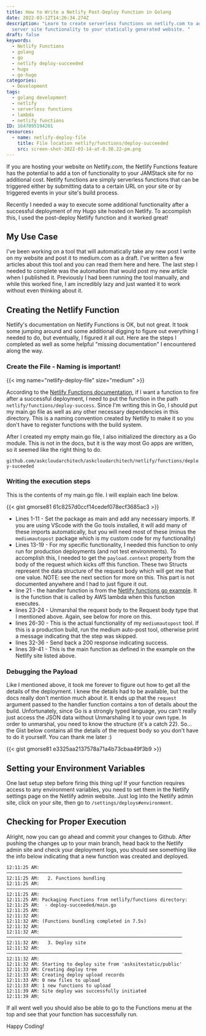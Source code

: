 ```yaml
---
title: How to Write a Netlify Post-Deploy Function in Golang
date: 2022-03-12T14:26:34.274Z
description: "Learn to create serverless functions on netlify.com to add dynamic
  server site functionality to your statically generated website. "
draft: false
keywords:
  - Netlify Functions
  - golang
  - go
  - netlify deploy-succeeded
  - hugo
  - go-hugo
categories:
  - Development
tags:
  - golang development
  - netlify
  - serverless functions
  - lambda
  - netlify functions
ID: 1647095194201
resources:
  - name: netlify-deploy-file
    title: File location netlify/functions/deploy-succeeded
    src: screen-shot-2022-03-14-at-8.38.22-pm.png
---
```

If you are hosting your website on Netlify.com, the Netlify Functions feature has the potential to add a ton of functionality to your JAMStack site for no additional cost. Netlify functions are simply serverless functions that can be triggered either by submitting data to a certain URL on your site or by triggered events in your site's build process. 

Recently I needed a way to execute some additional functionality after a successful deployment of my Hugo site hosted on Netlify. To accomplish this, I used the post-deploy Netlify function and it worked great!

## My Use Case

I've been working on a tool that will automatically take any new post I write on my website and post it to medium.com as a draft. I've written a few articles about this tool and you can read them here and here. The last step I needed to complete was the automation that would post my new article when I published it. Previously I had been running the tool manually, and while this worked fine, I am incredibly lazy and just wanted it to work without even thinking about it. 

## Creating the Netlify Function

Netlify's documentation on Netlify Functions is OK, but not great. It took some jumping around and some additional digging to figure out everything I needed to do, but eventually, I figured it all out. Here are the steps I completed as well as some helpful "missing documentation" I encountered along the way. 

### Create the File - Naming is important!

{{< img name="netlify-deploy-file" size="medium" >}}

According to the [Netlify Functions documentation](https://docs.netlify.com/functions/trigger-on-events/), if I want a function to fire after a successful deployment, I need to put the function in the path `netlify/functions/deploy-success`.  Since I'm writing this in Go, I should put my main.go file as well as any other necessary dependencies in this directory. This is a naming convention created by Netlify to make it so you don't have to register functions with the build system. 

After I created my empty main.go file, I also initialized the directory as a Go module. This is not in the docs, but it is the way most Go apps are written, so it seemed like the right thing to do. 

`github.com/askcloudarchitech/askcloudarchitech/netlify/functions/deploy-suceeded`

### Writing the execution steps

This is the contents of my main.go file. I will explain each line below. 

{{< gist gmorse81 61c8257d0ccf14cedef078ecf3685ac3 >}}

* Lines 1-11 - Set the package as main and add any necessary imports. If you are using VScode with the Go tools installed, it will add many of these imports automatically, but you will need most of these (minus the `mediumautopost` package which is my custom code for my functionality)
* Lines 13-19 - For my specific functionality, I needed this function to only run for production deployments (and not test environments). To accomplish this, I needed to get the `payload.context` property from the body of the request which kicks off this function. These two Structs represent the data structure of the request body which will get me that one value. NOTE: see the next section for more on this. This part is not documented anywhere and I had to just figure it out. 
* line 21 - the handler function is from the [Netlify functions go example](https://docs.netlify.com/functions/build-with-go/#synchronous-function-format). It is the function that is called by AWS lambda when this function executes. 
* lines 23-24 - Unmarshal the request body to the Request body type that I mentioned above. Again, see below for more on this.
* lines 26-30 - This is the actual functionality of my `mediumautopost` tool. If this is a production build, run the medium auto-post tool, otherwise print a message indicating that the step was skipped.
* lines 32-36 - Send back a 200 response indicating success.
* lines 39-41 - This is the main function as defined in the example on the Netlify site listed above. 

### Debugging the Payload

Like I mentioned above, it took me forever to figure out how to get all the details of the deployment. I knew the details had to be available, but the docs really don't mention much about it. It ends up that the `request` argument passed to the handler function contains a ton of details about the build. Unfortunately, since Go is a strongly typed language, you can't really just access the JSON data without Unmarshaling it to your own type. In order to unmarshal, you need to know the structure (it's a catch 22). So... the Gist below contains all the details of the request body so you don't have to do it yourself. You can thank me later :)

{{< gist gmorse81 e3325aa2137578a71a4b73cbaa49f3b9 >}}

## Setting your Environment Variables

One last setup step before firing this thing up! If your function requires access to any environment variables, you need to set them in the Netlify settings page on the Netlify admin website. Just log into the Netlify admin site, click on your site, then go to `/settings/deploys#environment`.

## Checking for Proper Execution

Alright, now you can go ahead and commit your changes to Github. After pushing the changes up to your main branch, head back to the Netlify admin site and check your deployment logs, you should see something like the info below indicating that a new function was created and deployed. 

```
12:11:25 AM: ────────────────────────────────────────────────────────────────
12:11:25 AM:   2. Functions bundling                                         
12:11:25 AM: ────────────────────────────────────────────────────────────────
12:11:25 AM: ​
12:11:25 AM: Packaging Functions from netlify/functions directory:
12:11:25 AM:  - deploy-succeeded/main.go
12:11:25 AM: ​
12:11:32 AM: ​
12:11:32 AM: (Functions bundling completed in 7.5s)
12:11:32 AM: ​
12:11:32 AM: ────────────────────────────────────────────────────────────────
12:11:32 AM:   3. Deploy site                                                
12:11:32 AM: ────────────────────────────────────────────────────────────────
12:11:32 AM: ​
12:11:32 AM: Starting to deploy site from 'asksitestatic/public'
12:11:33 AM: Creating deploy tree 
12:11:33 AM: Creating deploy upload records
12:11:33 AM: 0 new files to upload
12:11:33 AM: 1 new functions to upload
12:11:39 AM: Site deploy was successfully initiated
12:11:39 AM: ​
```

If all went well you should also be able to go to the Functions menu at the top and see that your function has successfully run. 

Happy Coding!